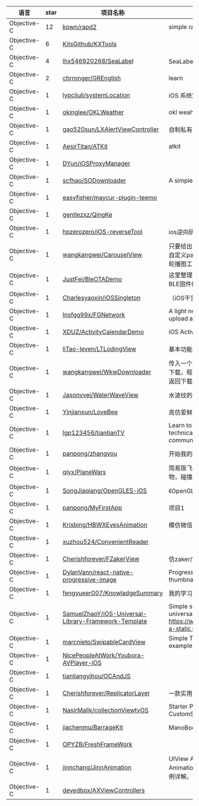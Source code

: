 语言|star|项目名称|描述
---|---|---|---
Objective-C|12|[kpwn/rapd2](https://github.com/kpwn/rapd2)|simple radare2 rap:// server
Objective-C|6|[KitsGithub/KXTools](https://github.com/KitsGithub/KXTools)| 
Objective-C|4|[lhx546920268/SeaLabel](https://github.com/lhx546920268/SeaLabel)|SeaLabel，HTTP URL detect，coreText
Objective-C|2|[chrronger/GREnglish](https://github.com/chrronger/GREnglish)|learn
Objective-C|1|[lypcliuli/systemLocation](https://github.com/lypcliuli/systemLocation)|iOS 系统定位功能 <CoreLocation/CoreLocation.h>
Objective-C|1|[okinglee/OKLWeather](https://github.com/okinglee/OKLWeather)|okl weahter git init.
Objective-C|1|[gao520sun/LXAlertViewController](https://github.com/gao520sun/LXAlertViewController)|自制私有库pods
Objective-C|1|[AesirTitan/ATKit](https://github.com/AesirTitan/ATKit)|atkit
Objective-C|1|[DYun/iOSProxyManager](https://github.com/DYun/iOSProxyManager)| 
Objective-C|1|[scfhao/SODownloader](https://github.com/scfhao/SODownloader)|A simple download tool
Objective-C|1|[easyfisher/maycur-plugin-teemo](https://github.com/easyfisher/maycur-plugin-teemo)| 
Objective-C|1|[gentlezxz/QingKe](https://github.com/gentlezxz/QingKe)| 
Objective-C|1|[hpzerozero/iOS-reverseTool](https://github.com/hpzerozero/iOS-reverseTool)|ios逆向研究，搜集的一些工具
Objective-C|1|[wangkangwei/CarouselView](https://github.com/wangkangwei/CarouselView)|只要给出图片的数组，就可以创建一个轮播图，可以自定义pageControl的颜色，并可以监听点击事件的轮播图工具类
Objective-C|1|[JustFei/BleOTADemo](https://github.com/JustFei/BleOTADemo)|这里整理了一些BLE 的OTA升级的代码，为以后升级BLE固件做准备
Objective-C|1|[Charlesyaoxin/iOSSingleton](https://github.com/Charlesyaoxin/iOSSingleton)|（iOS干货）关于iOS单例，看了它你就全知道了。
Objective-C|1|[Insfgg99x/FGNetwork](https://github.com/Insfgg99x/FGNetwork)|A light networking kit for iOS with GET ,POST,file upload and multi files uploading supported
Objective-C|1|[XDUZ/ActivityCalendarDemo](https://github.com/XDUZ/ActivityCalendarDemo)|iOS  Activity Calendar Demo
Objective-C|1|[liTao-leven/LTLodingView](https://github.com/liTao-leven/LTLodingView)|基本功能
Objective-C|1|[wangkangwei/WkwDownloader](https://github.com/wangkangwei/WkwDownloader)|传入一个下载地址和下载到的本地路径，就可以断点下载，程序意外退出，下次登录可以继续下载，方法返回下载的进度和文件大小 的工具类
Objective-C|1|[Jasonvvei/WaterWaveView](https://github.com/Jasonvvei/WaterWaveView)|水波纹的动画效果 . a water wave view.
Objective-C|1|[Yinjianxun/LoveBee](https://github.com/Yinjianxun/LoveBee)|高仿爱鲜蜂；数据本地Json化，plist化。
Objective-C|1|[lgp123456/tiantianTV](https://github.com/lgp123456/tiantianTV)|Learn to live a project to imitate the main technical points: live streaming, instant communication, barrage, gifts etc.
Objective-C|1|[panpong/zhangyou](https://github.com/panpong/zhangyou)|开始我的项目喽！
Objective-C|1|[qlyx/PlaneWars](https://github.com/qlyx/PlaneWars)|简易版飞机大战，实现飞机发射子弹，随机出现怪物，碰撞检测，分数记录
Objective-C|1|[SongJiaqiang/OpenGLES-iOS](https://github.com/SongJiaqiang/OpenGLES-iOS)|《OpenGL ES应用开发实践指南iOS卷》学习源码
Objective-C|1|[panpong/MyFirstApp](https://github.com/panpong/MyFirstApp)|项目1
Objective-C|1|[Krisbing/HBWXEyesAnimation](https://github.com/Krisbing/HBWXEyesAnimation)|模仿微信下拉的眼睛动画
Objective-C|1|[xuzhou524/ConvenientReader](https://github.com/xuzhou524/ConvenientReader)| 
Objective-C|1|[Cherishforever/FZakerView](https://github.com/Cherishforever/FZakerView)|仿zaker广告图片重力自由下落。
Objective-C|1|[DylanVann/react-native-progressive-image](https://github.com/DylanVann/react-native-progressive-image)|Progressively load images. Loads a small thumbnail first. Includes fade and blur effects.
Objective-C|1|[fengyueer007/KnowladgeSummary](https://github.com/fengyueer007/KnowladgeSummary)|我的学习小例子
Objective-C|1|[SamuelZhaoY/iOS-Universal-Library-Framework-Template](https://github.com/SamuelZhaoY/iOS-Universal-Library-Framework-Template)|Simple script to create a standardized iOS universal framework project.  Similar to https://www.raywenderlich.com/41377/creating-a-static-library-in-ios-tutorial
Objective-C|1|[marcnieto/SwipableCardView](https://github.com/marcnieto/SwipableCardView)|Simple Tinder-like swipable stacked card view example. (Obj-C) 
Objective-C|1|[NicePeopleAtWork/Youbora-AVPlayer-iOS](https://github.com/NicePeopleAtWork/Youbora-AVPlayer-iOS)| 
Objective-C|1|[tianliangyihou/OCAndJS](https://github.com/tianliangyihou/OCAndJS)| 
Objective-C|1|[Cherishforever/ReplicatorLayer](https://github.com/Cherishforever/ReplicatorLayer)|一款实用Replicator写的简易loading框。
Objective-C|1|[NasirMalik/collectionViewtvOS](https://github.com/NasirMalik/collectionViewtvOS)|Starter Project for tvOS CollectionView, CustomSegue, NSSession
Objective-C|1|[jiachenmu/BarrageKit](https://github.com/jiachenmu/BarrageKit)|ManoBoo所写的一个弹幕小插件
Objective-C|1|[OPYZB/FreshFrameWork](https://github.com/OPYZB/FreshFrameWork)| 
Objective-C|1|[jinnchang/JinnAnimation](https://github.com/jinnchang/JinnAnimation)|UIView Animation、Core Animation、Pop Animation、Dynamic Animator 基本使用及演示示例详解。涵盖了 iOS 上基本的大部分动画效果。
Objective-C|1|[devedbox/AXViewControllers](https://github.com/devedbox/AXViewControllers)| 
